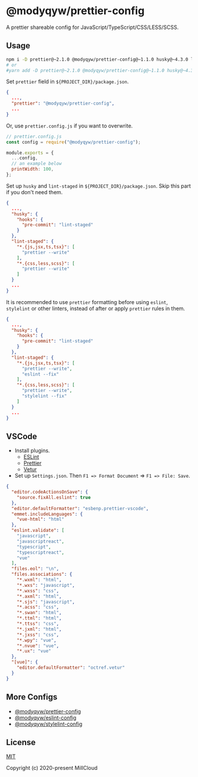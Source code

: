 # @modyqyw/prettier-config

A prettier shareable config for JavaScript/TypeScript/CSS/LESS/SCSS.

## Usage

```sh
npm i -D prettier@~2.1.0 @modyqyw/prettier-config@~1.1.0 husky@~4.3.0 lint-staged@~10.4.0
# or
#yarn add -D prettier@~2.1.0 @modyqyw/prettier-config@~1.1.0 husky@~4.3.0 lint-staged@~10.4.0
```

Set `prettier` field in `${PROJECT_DIR}/package.json`.

```json
{
  ...,
  "prettier": "@modyqyw/prettier-config",
  ...
}
```

Or, use `prettier.config.js` if you want to overwrite.

```js
// prettier.config.js
const config = require("@modyqyw/prettier-config");

module.exports = {
  ...config,
  // an example below
  printWidth: 100,
};
```

Set up `husky` and `lint-staged` in `${PROJECT_DIR}/package.json`. Skip this part if you don't need them.

```json
{
  ...,
  "husky": {
    "hooks": {
      "pre-commit": "lint-staged"
    }
  },
  "lint-staged": {
    "*.{js,jsx,ts,tsx}": [
      "prettier --write"
    ],
    "*.{css,less,scss}": [
      "prettier --write"
    ]
  }
  ...
}
```

It is recommended to use `prettier` formatting before using `eslint`, `stylelint` or other linters, instead of after or apply `prettier` rules in them.

```json
{
  ...,
  "husky": {
    "hooks": {
      "pre-commit": "lint-staged"
    }
  },
  "lint-staged": {
    "*.{js,jsx,ts,tsx}": [
      "prettier --write",
      "eslint --fix"
    ],
    "*.{css,less,scss}": [
      "prettier --write",
      "stylelint --fix"
    ]
  }
  ...
}
```

## VSCode

- Install plugins.
  - [ESLint](https://marketplace.visualstudio.com/items?itemName=dbaeumer.vscode-eslint)
  - [Prettier](https://marketplace.visualstudio.com/items?itemName=esbenp.prettier-vscode)
  - [Vetur](https://marketplace.visualstudio.com/items?itemName=octref.vetur)
- Set up `Settings.json`. Then `F1 => Format Document` => `F1 => File: Save`.

```json
{
  "editor.codeActionsOnSave": {
    "source.fixAll.eslint": true
  },
  "editor.defaultFormatter": "esbenp.prettier-vscode",
  "emmet.includeLanguages": {
    "vue-html": "html"
  },
  "eslint.validate": [
    "javascript",
    "javascriptreact",
    "typescript",
    "typescriptreact",
    "vue"
  ],
  "files.eol": "\n",
  "files.associations": {
    "*.wxml": "html",
    "*.wxs": "javascript",
    "*.wxss": "css",
    "*.axml": "html",
    "*.sjs": "javascript",
    "*.acss": "css",
    "*.swan": "html",
    "*.ttml": "html",
    "*.ttss": "css",
    "*.jxml": "html",
    "*.jxss": "css",
    "*.wpy": "vue",
    "*.nvue": "vue",
    "*.ux": "vue"
  },
  "[vue]": {
    "editor.defaultFormatter": "octref.vetur"
  }
}
```

## More Configs

- [@modyqyw/prettier-config](https://github.com/MillCloud/prettier-config#readme)
- [@modyqyw/eslint-config](https://github.com/MillCloud/eslint-config#readme)
- [@modyqyw/stylelint-config](https://github.com/MillCloud/stylelint-config#readme)

## License

[MIT](./LICENSE)

Copyright (c) 2020-present MillCloud
